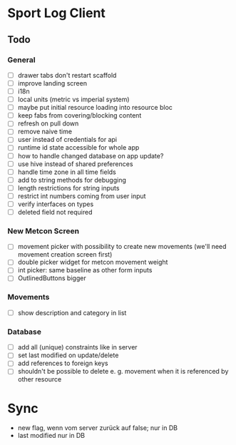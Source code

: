 
# Sport Log Client

## Todo

### General
* [ ] drawer tabs don't restart scaffold
* [ ] improve landing screen
* [ ] i18n
* [ ] local units (metric vs imperial system)
* [ ] maybe put initial resource loading into resource bloc
* [ ] keep fabs from covering/blocking content
* [ ] refresh on pull down
* [ ] remove naive time
* [ ] user instead of credentials for api
* [ ] runtime id state accessible for whole app
* [ ] how to handle changed database on app update?
* [ ] use hive instead of shared preferences
* [ ] handle time zone in all time fields
* [ ] add to string methods for debugging
* [ ] length restrictions for string inputs
* [ ] restrict int numbers coming from user input
* [ ] verify interfaces on types
* [ ] deleted field not required

### New Metcon Screen
* [ ] movement picker with possibility to create new movements (we'll need movement creation screen first)
* [ ] double picker widget for metcon movement weight
* [ ] int picker: same baseline as other form inputs
* [ ] OutlinedButtons bigger

### Movements
* [ ] show description and category in list

### Database
* [ ] add all (unique) constraints like in server
* [ ] set last modified on update/delete
* [ ] add references to foreign keys
* [ ] shouldn't be possible to delete e. g. movement when it is referenced by other resource

# Sync
* new flag, wenn vom server zurück auf false; nur in DB
* last modified nur in DB
